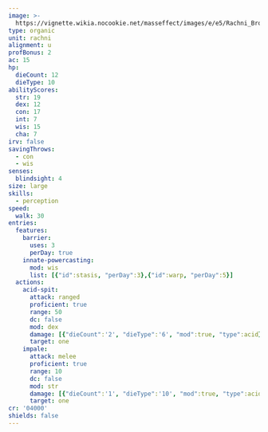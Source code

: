 ```yaml
---
image: >-
  https://vignette.wikia.nocookie.net/masseffect/images/e/e5/Rachni_Brood_Warrior.PNG/revision/latest/scale-to-width-down/700?cb=20100824160815
type: organic
unit: rachni
alignment: u
profBonus: 2
ac: 15
hp:
  dieCount: 12
  dieType: 10
abilityScores:
  str: 19
  dex: 12
  con: 17
  int: 7
  wis: 15
  cha: 7
irv: false
savingThrows:
  - con
  - wis
senses:
  blindsight: 4
size: large
skills:
  - perception
speed:
  walk: 30
entries:
  features:
    barrier:
      uses: 3
      perDay: true
    innate-powercasting:
      mod: wis
      list: [{"id":stasis, "perDay":3},{"id":warp, "perDay":5}]
  actions:
    acid-spit:
      attack: ranged
      proficient: true
      range: 50
      dc: false
      mod: dex
      damage: [{"dieCount":'2', "dieType":'6', "mod":true, "type":acid},{"dieCount":'2', "dieType":'6', "mod":true, "type":necrotic}]
      target: one
    impale:
      attack: melee
      proficient: true
      range: 10
      dc: false
      mod: str
      damage: [{"dieCount":'1', "dieType":'10', "mod":true, "type":acid}]
      target: one
cr: '04000'
shields: false
---
```

